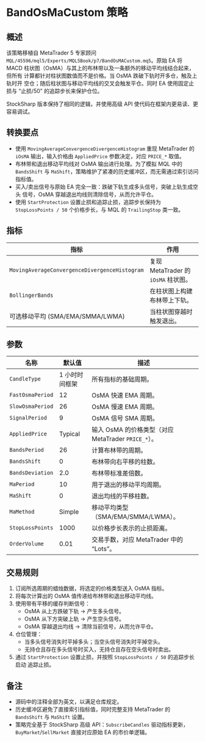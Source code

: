 # BandOsMaCustom 策略

## 概述

该策略移植自 MetaTrader 5 专家顾问
`MQL/45596/mql5/Experts/MQL5Book/p7/BandOsMACustom.mq5`。原始 EA 将 MACD
柱状图（OsMA）与其上的布林带以及一条额外的移动平均线结合起来，但所有
计算都针对柱状图数值而不是价格。当 OsMA 跌破下轨时开多仓，触及上轨时开
空仓；随后柱状图与移动平均线的交叉会触发平仓。同时 EA 使用固定止损与
“止损/50” 的追踪步长来保护仓位。

StockSharp 版本保持了相同的逻辑，并使用高级 API 使代码在框架内更易读、更
容易调试。

## 转换要点

* 使用 `MovingAverageConvergenceDivergenceHistogram` 重现 MetaTrader 的 `iOsMA`
  输出，输入价格由 `AppliedPrice` 参数决定，对应 `PRICE_*` 取值。
* 布林带和退出移动平均线对 OsMA 输出进行处理。为了模拟 MQL 中的
  `BandsShift` 与 `MaShift`，策略维护了紧凑的历史缓冲区，而无需通过索引访问
  指标值。
* 买入/卖出信号与原始 EA 完全一致：跌破下轨生成多头信号，突破上轨生成空头
  信号，OsMA 穿越退出均线则清除信号，从而允许平仓。
* 使用 `StartProtection` 设置止损和追踪止损，追踪步长保持为 `StopLossPoints / 50`
  个价格步长，与 MQL 的 `TrailingStop` 类一致。

## 指标

| 指标 | 作用 |
| --- | --- |
| `MovingAverageConvergenceDivergenceHistogram` | 复现 MetaTrader 的 `iOsMA` 柱状图。 |
| `BollingerBands` | 在柱状图上构建布林带上下轨。 |
| 可选移动平均 (SMA/EMA/SMMA/LWMA) | 当柱状图穿越时触发退出。 |

## 参数

| 名称 | 默认值 | 描述 |
| --- | --- | --- |
| `CandleType` | 1 小时时间框架 | 所有指标的基础周期。 |
| `FastOsmaPeriod` | 12 | OsMA 快速 EMA 周期。 |
| `SlowOsmaPeriod` | 26 | OsMA 慢速 EMA 周期。 |
| `SignalPeriod` | 9 | OsMA 信号 SMA 周期。 |
| `AppliedPrice` | Typical | 输入 OsMA 的价格类型（对应 MetaTrader `PRICE_*`）。 |
| `BandsPeriod` | 26 | 计算布林带的周期。 |
| `BandsShift` | 0 | 布林带向右平移的柱数。 |
| `BandsDeviation` | 2.0 | 布林带标准差倍数。 |
| `MaPeriod` | 10 | 用于退出的移动平均周期。 |
| `MaShift` | 0 | 退出均线的平移柱数。 |
| `MaMethod` | Simple | 移动平均类型（SMA/EMA/SMMA/LWMA）。 |
| `StopLossPoints` | 1000 | 以价格步长表示的止损距离。 |
| `OrderVolume` | 0.01 | 交易手数，对应 MetaTrader 中的 “Lots”。 |

## 交易规则

1. 订阅所选周期的蜡烛数据，将选定的价格类型送入 OsMA 指标。
2. 将每次计算出的 OsMA 值传递给布林带和退出移动平均线。
3. 使用带有平移的缓存判断信号：
   * OsMA 从上方跌破下轨 → 产生多头信号。
   * OsMA 从下方突破上轨 → 产生空头信号。
   * OsMA 穿越退出均线 → 清除当前信号，从而允许平仓。
4. 仓位管理：
   * 当多头信号消失时平掉多头；当空头信号消失时平掉空头。
   * 无持仓且存在多头信号时买入，无持仓且存在空头信号时卖出。
5. 通过 `StartProtection` 设置止损，并按照 `StopLossPoints / 50` 的追踪步长启动
   追踪止损。

## 备注

* 源码中的注释全部为英文，以满足仓库规定。
* 历史缓冲区避免了直接索引指标值，同时完整支持 MetaTrader 的 `BandsShift`
  与 `MaShift` 设置。
* 策略完全基于 StockSharp 高级 API：`SubscribeCandles` 驱动指标更新，
  `BuyMarket`/`SellMarket` 直接对应原始 EA 的市价单逻辑。
